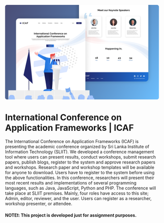 ![](./frontend/src/assets/images/readme.png)

# International Conference on Application Frameworks | ICAF

The International Conference on Application Frameworks (ICAF) is presenting the academic conference organized by Sri Lanka Institute of Information Technology (SLIIT). We developed a conference management tool where users can present results, conduct workshops, submit research papers, publish blogs, register to the system and approve research papers and workshops. Research paper and workshop templates will be available for anyone to download. Users have to register to the system before using the above functionalities. In this conference, researchers will present their most recent results and implementations of several programming languages, such as Java, JavaScript, Python and PHP. The conference will take place at SLIIT premises. Mainly, four roles have access to this site; Admin, editor, reviewer, and the user. Users can register as a researcher, workshop presenter, or attendee.

#### NOTE❗: This project is developed just for assignment purposes.
